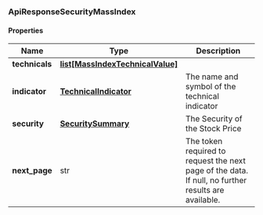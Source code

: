 

[//]: # (CLASS:ApiResponseSecurityMassIndex)

[//]: # (KIND:object)

### ApiResponseSecurityMassIndex

#### Properties

[//]: # (START_DEFINITION)

Name | Type | Description
------------ | ------------- | -------------
**technicals** | [**list[MassIndexTechnicalValue]**](MassIndexTechnicalValue.md) |  &nbsp;
**indicator** | [**TechnicalIndicator**](TechnicalIndicator.md) | The name and symbol of the technical indicator &nbsp;
**security** | [**SecuritySummary**](SecuritySummary.md) | The Security of the Stock Price &nbsp;
**next_page** | str | The token required to request the next page of the data. If null, no further results are available. &nbsp;

[//]: # (END_DEFINITION)


[//]: # (CONTAINED_CLASS:MassIndexTechnicalValue)


[//]: # (CONTAINED_CLASS:TechnicalIndicator)


[//]: # (CONTAINED_CLASS:SecuritySummary)



